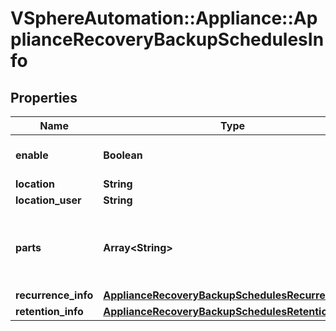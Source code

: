 # VSphereAutomation::Appliance::ApplianceRecoveryBackupSchedulesInfo

## Properties
Name | Type | Description | Notes
------------ | ------------- | ------------- | -------------
**enable** | **Boolean** | Enable or disable a schedule, by default when created a schedule will be enabled. | 
**location** | **String** | URL of the backup location. | 
**location_user** | **String** | Username for the given location. | [optional] 
**parts** | **Array&lt;String&gt;** | List of optional parts that will be included in backups based on this schedule details. Use the {@link appliance.recovery.backup.Parts#list} {@term operation} to get information about the supported parts. | 
**recurrence_info** | [**ApplianceRecoveryBackupSchedulesRecurrenceInfo**](ApplianceRecoveryBackupSchedulesRecurrenceInfo.md) |  | [optional] 
**retention_info** | [**ApplianceRecoveryBackupSchedulesRetentionInfo**](ApplianceRecoveryBackupSchedulesRetentionInfo.md) |  | [optional] 


